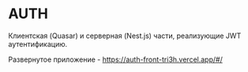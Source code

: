 # AUTH

Клиентская (Quasar) и серверная (Nest.js) части, реализующие JWT аутентификацию.

Развернутое приложение - https://auth-front-tri3h.vercel.app/#/


